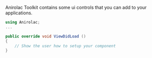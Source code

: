 Anirolac Toolkit contains some ui controls that you can add to your applications.


```csharp
using Anirolac;
...

public override void ViewDidLoad ()
{
	// Show the user how to setup your component
}
```
